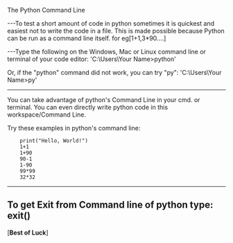 The Python Command Line

---To test a short amount of code in python sometimes it is quickest and easiest not to write the code in a file. This is made possible because Python can be run as a command line itself.
for eg[1+1,3*90....]

---Type the following on the Windows, Mac or Linux command line or terminal of your code editor:
'C:\Users\Your Name>python'

Or, if the "python" command did not work, you can try "py":
'C:\Users\Your Name>py'

---------------------------------------------------------------------------------------------------------


You can take advantage of python's Command Line in your cmd. or terminal. You can even directly write python code in this workspace/Command Line.

Try these examples in python's command line:

        print("Hello, World!")
        1+1
        1+90
        90-1
        1-90
        99*99
        32*32

------------------------------------------------------------------------------------------------------------

To get Exit from Command line of python type:
        exit()
---------------------------------------------------------------------------------------------------------------------------------------------


[**Best of Luck**]





